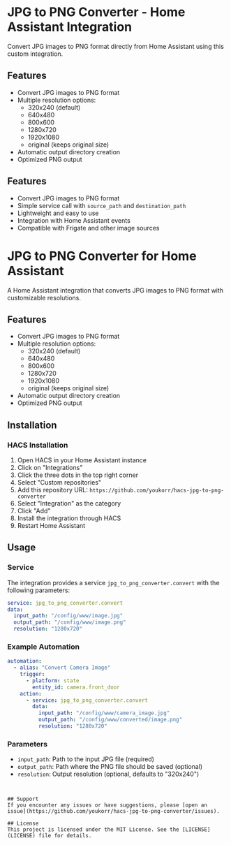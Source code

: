 # JPG to PNG Converter - Home Assistant Integration

Convert JPG images to PNG format directly from Home Assistant using this custom integration.
## Features
- Convert JPG images to PNG format
- Multiple resolution options:
  - 320x240 (default)
  - 640x480
  - 800x600
  - 1280x720
  - 1920x1080
  - original (keeps original size)
- Automatic output directory creation
- Optimized PNG output

## Features
- Convert JPG images to PNG format
- Simple service call with `source_path` and `destination_path`
- Lightweight and easy to use
- Integration with Home Assistant events
- Compatible with Frigate and other image sources

# JPG to PNG Converter for Home Assistant

A Home Assistant integration that converts JPG images to PNG format with customizable resolutions.

## Features
- Convert JPG images to PNG format
- Multiple resolution options:
  - 320x240 (default)
  - 640x480
  - 800x600
  - 1280x720
  - 1920x1080
  - original (keeps original size)
- Automatic output directory creation
- Optimized PNG output

## Installation

### HACS Installation
1. Open HACS in your Home Assistant instance
2. Click on "Integrations"
3. Click the three dots in the top right corner
4. Select "Custom repositories"
5. Add this repository URL: `https://github.com/youkorr/hacs-jpg-to-png-converter`
6. Select "Integration" as the category
7. Click "Add"
8. Install the integration through HACS
9. Restart Home Assistant

## Usage

### Service
The integration provides a service `jpg_to_png_converter.convert` with the following parameters:

```yaml
service: jpg_to_png_converter.convert
data:
  input_path: "/config/www/image.jpg"
  output_path: "/config/www/image.png"
  resolution: "1280x720"
```
### Example Automation
```yaml
automation:
  - alias: "Convert Camera Image"
    trigger:
      - platform: state
        entity_id: camera.front_door
    action:
      - service: jpg_to_png_converter.convert
        data:
          input_path: "/config/www/camera_image.jpg"
          output_path: "/config/www/converted/image.png"
          resolution: "1280x720"
```

### Parameters
- `input_path`: Path to the input JPG file (required)
- `output_path`: Path where the PNG file should be saved (optional)
- `resolution`: Output resolution (optional, defaults to "320x240")


```


## Support
If you encounter any issues or have suggestions, please [open an issue](https://github.com/youkorr/hacs-jpg-to-png-converter/issues).

## License
This project is licensed under the MIT License. See the [LICENSE](LICENSE) file for details.
